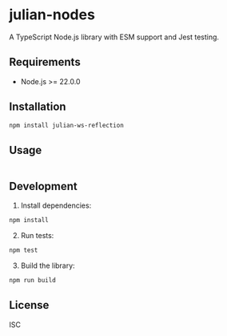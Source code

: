 # julian-nodes

A TypeScript Node.js library with ESM support and Jest testing.

## Requirements

- Node.js >= 22.0.0

## Installation

```bash
npm install julian-ws-reflection
```

## Usage

```typescript
```

## Development

1. Install dependencies:
```bash
npm install
```

2. Run tests:
```bash
npm test
```

3. Build the library:
```bash
npm run build
```

## License

ISC
